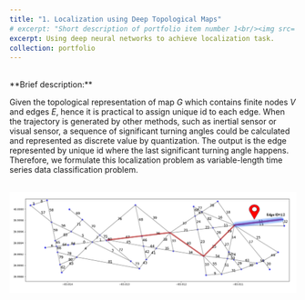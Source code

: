 ```yaml
---
title: "1. Localization using Deep Topological Maps"
# excerpt: "Short description of portfolio item number 1<br/><img src='/images/500x300.png'>"
excerpt: Using deep neural networks to achieve localization task. 
collection: portfolio
---
```


<br>
**Brief description:** 

Given the topological representation of map $G$ which contains finite nodes $V$ and edges $E$, hence it is practical to assign unique id to each edge. When the trajectory is generated by other methods, such as inertial sensor or visual sensor, a sequence of significant turning angles could be calculated and represented as discrete value by quantization. The output is the edge represented by unique id where the last significant turning angle happens. Therefore, we formulate this localization problem as variable-length time series data classification problem.

<br/><img src='/images/localization.png'>